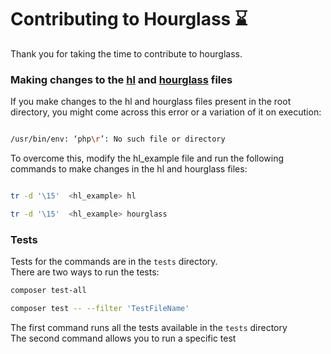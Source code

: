 
<h1>Contributing to Hourglass &#8987;</h1>

Thank you for taking the time to contribute to hourglass.

###  Making changes to the [hl](https://www.github.com/suharsh329/hourglass/blob/master/hl) and [hourglass](https://www.github.com/suharsh329/hourglass/blob/master/hourglass) files

If you make changes to the hl and hourglass files present in the root directory, you might come across this error or a variation of it on execution:

```bash

/usr/bin/env: ‘php\r’: No such file or directory

```

To overcome this, modify the hl_example file and run the following commands to make changes in the hl and hourglass files:

```bash

tr -d '\15'  <hl_example> hl

tr -d '\15'  <hl_example> hourglass  
```

### Tests

Tests for the commands are in the ```tests``` directory.  
There are two ways to run the tests:
```bash
composer test-all  

composer test -- --filter 'TestFileName'
```
The first command runs all the tests available in the ```tests``` directory  
The second command allows you to run a specific test
